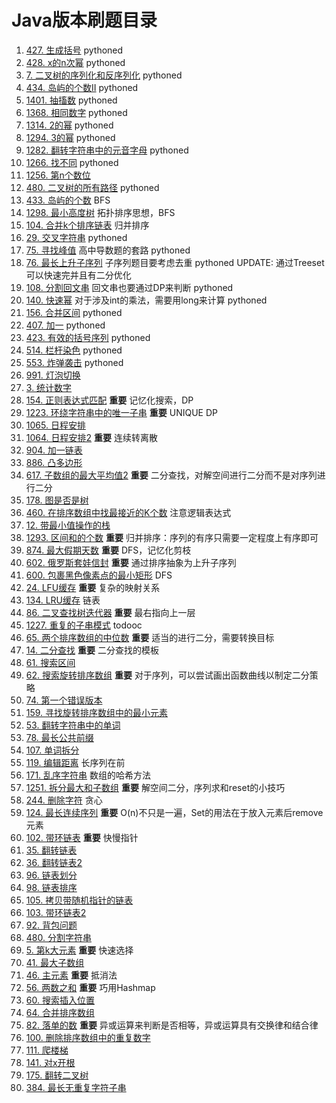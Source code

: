 # Java版本刷题目录
1. [427. 生成括号](src/generate_parentheses_427) pythoned
1. [428. x的n次幂](src/pow_x_n_428) pythoned
1. [7. 二叉树的序列化和反序列化](src/serialize_binary_tree_7) pythoned
1. [434. 岛屿的个数II](src/number_of_islands2_434) pythoned
1. [1401. 抽搐数](src/twitch_words_1401) pythoned
1. [1368. 相同数字](src/same_number_1368) pythoned
1. [1314. 2的幂](src/is_pow_of_2_1314) pythoned
1. [1294. 3的幂](src/is_pow_of_3_1294) pythoned
1. [1282. 翻转字符串中的元音字母](src/reverse_vowels_of_a_string) pythoned
1. [1266. 找不同](src/find_diff_1266) pythoned
1. [1256. 第n个数位](src/nth_digit_1256) 
1. [480. 二叉树的所有路径](src/binary_tree_paths_480) pythoned
1. [433. 岛屿的个数](src/number_of_islands1_433) BFS
1. [1298. 最小高度树](src/minimum_height_trees_1298) 拓扑排序思想，BFS
1. [104. 合并k个排序链表](src/merge_k_sorted_lists_104) 归并排序
1. [29. 交叉字符串](src/interleaving_string_29) pythoned
1. [75. 寻找峰值](src/find_peak_element_75) 高中导数题的套路 pythoned
1. [76. 最长上升子序列](src/longest_increasing_subsequence_76) 子序列题目要考虑去重 pythoned UPDATE: 通过Treeset可以快速完并且有二分优化
1. [108. 分割回文串](src/palindrome_partitioning_ii_108) 回文串也要通过DP来判断 pythoned
1. [140. 快速幂](src/fast_pow_140) 对于涉及int的乘法，需要用long来计算 pythoned
1. [156. 合并区间](src/merge_intervals_156) pythoned
1. [407. 加一](src/plus_one_407) pythoned
1. [423. 有效的括号序列](src/valid_parantheses_423) pythoned
1. [514. 栏杆染色](src/paint_fence_514) pythoned
1. [553. 炸弹袭击](src/bomb_attack_553) pythoned
1. [991. 灯泡切换](src/bulb_switcher_991)
1. [3. 统计数字](src/stat_number_3)
1. [154. 正则表达式匹配](src/regex_match_154) **重要** 记忆化搜索，DP
1. [1223. 环绕字符串中的唯一子串](src/unique_substrings_in_wraparound_string_1223) **重要** UNIQUE DP
1. [1065. 日程安排](src/my_calendar_1065)
1. [1064. 日程安排2](src/my_calendar_ii_1064) **重要** 连续转离散
1. [904. 加一链表](src/plus_one_linked_list_904)
1. [886. 凸多边形](src/convex_polygon_886)
1. [617. 子数组的最大平均值2](src/maximum_average_subarray_617) **重要** 二分查找，对解空间进行二分而不是对序列进行二分
1. [178. 图是否是树](src/graph_valid_tree_178)
1. [460. 在排序数组中找最接近的K个数](src/find_k_cloest_elements_460) 注意逻辑表达式
1. [12. 带最小值操作的栈](src/min_stack_12)
1. [1293. 区间和的个数](src/count_of_range_sum_1293) **重要** 归并排序：序列的有序只需要一定程度上有序即可
1. [874. 最大假期天数](src/maximum_vocation_days_874) **重要** DFS，记忆化剪枝
1. [602. 俄罗斯套娃信封](src/russian_doll_envelopes_602) **重要** 通过排序抽象为上升子序列
1. [600. 包裹黑色像素点的最小矩形](src/smallest_rectangle_enclosing_black_pixels_600) DFS
1. [24. LFU缓存](src/lfu_cache_24) **重要** 复杂的映射关系
1. [134. LRU缓存](src/lru_cache_134) 链表
1. [86. 二叉查找树迭代器](src/binary_search_tree_iterator_86) **重要** 最右指向上一层
1. [1227. 重复的子串模式](src/repeated_substring_pattern_1227) todooc
1. [65. 两个排序数组的中位数](src/median_of_two_sorted_arrays_65) **重要** 适当的进行二分，需要转换目标
1. [14. 二分查找](src/first_position_of_target_14) **重要** 二分查找的模板
1. [61. 搜索区间](src/search_for_a_range_61)
1. [62. 搜索旋转排序数组](src/search_in_rotated_sorted_array_62) **重要** 对于序列，可以尝试画出函数曲线以制定二分策略
1. [74. 第一个错误版本](src/first_bad_version_74)
1. [159. 寻找旋转排序数组中的最小元素](src/find_minimun_in_rotated_sorted_array_159)
1. [53. 翻转字符串中的单词](src/reverse_words_in_a_string_53)
1. [78. 最长公共前缀](src/longest_common_prefix_78)
1. [107. 单词拆分](src/word_break_107)
1. [119. 编辑距离](src/edit_distance_119) 长序列在前
1. [171. 乱序字符串](src/anagrams_171) 数组的哈希方法
1. [1251. 拆分最大和子数组](src/split_array_largest_sum_1251) **重要** 解空间二分，序列求和reset的小技巧
1. [244. 删除字符](src/delete_chat_244) 贪心
1. [124. 最长连续序列](src/longest_consecutive_sequence_124) **重要** O(n)不只是一遍，Set的用法在于放入元素后remove元素
1. [102. 带环链表](src/linked_list_cycle_102) **重要** 快慢指针
1. [35. 翻转链表](src/reverse_linked_list_35)
1. [36. 翻转链表2](src/reverse_linked_list_ii_36)
1. [96. 链表划分](src/partition_list_96)
1. [98. 链表排序](src/sort_list_98)
1. [105. 拷贝带随机指针的链表](src/coly_list_with_random_pointer_105) 
1. [103. 带环链表2](src/linked_list_cycle_ii_103)
1. [92. 背包问题](src/backpack_92)
1. [480. 分割字符串](src/split_string_680)
1. [5. 第k大元素](src/kth_largest_element_5) **重要** 快速选择
1. [41. 最大子数组](src/maximum_subarray_41)
1. [46. 主元素](src/majority_element_46) **重要** 抵消法
1. [56. 两数之和](src/two_sum_56) **重要** 巧用Hashmap
1. [60. 搜索插入位置](src/search_insert_position_60)
1. [64. 合并排序数组](src/merge_sorted_array_64)
1. [82. 落单的数](src/single_number_82) **重要** 异或运算来判断是否相等，异或运算具有交换律和结合律
1. [100. 删除排序数组中的重复数字](src/remove_duplicate_from_sorted_array_100)
1. [111. 爬楼梯](src/climbing_stairs_111)
1. [141. 对x开根](src/sqrt_x_141)
1. [175. 翻转二叉树](src/reverse_binary_tree_175)
1. [384. 最长无重复字符子串](src/longest_substring_without_repeating_characters_384)